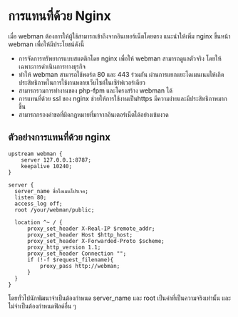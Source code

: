 # การแทนที่ด้วย Nginx
เมื่อ webman ต้องการให้ผู้ใช้สามารถเข้าถึงจากอินเทอร์เน็ตโดยตรง แนะนำให้เพิ่ม nginx ขึ้นหน้า webman เพื่อให้มีประโยชน์ดังนี้

- การจัดการทรัพยากรแบบสแตติกโดย nginx เพื่อให้ webman สามารถดูแลตัวจริง โดยให้เฉพาะการดำเนินการทางธุรกิจ
- ทำให้ webman สามารถใช้พอร์ต 80 และ 443 ร่วมกัน ผ่านการแยกแยะโดเมนเนมให้เกิดประสิทธิภาพในการใช้งานหลายเว็บไซต์ในเซิร์ฟเวอร์เดียว
- สามารถรวมการทำงานของ php-fpm และโครงสร้าง webman ได้
- การแทนที่ด้วย ssl ของ nginx ช่วยให้การใช้งานเป็นhttps มีความง่ายและมีประสิทธิภาพมากขึ้น
- สามารถกรองคำขอที่ผิดกฎหมายที่มาจากอินเตอร์เน็ตได้อย่างเข้มงวด

## ตัวอย่างการแทนที่ด้วย nginx
```
upstream webman {
    server 127.0.0.1:8787;
    keepalive 10240;
}

server {
  server_name ชื่อโดเมนโปรเจค;
  listen 80;
  access_log off;
  root /your/webman/public;

  location ^~ / {
      proxy_set_header X-Real-IP $remote_addr;
      proxy_set_header Host $http_host;
      proxy_set_header X-Forwarded-Proto $scheme;
      proxy_http_version 1.1;
      proxy_set_header Connection "";
      if (!-f $request_filename){
          proxy_pass http://webman;
      }
  }
}
```

โดยทั่วไปนักพัฒนาจำเป็นต้องกำหนด server_name และ root เป็นค่าที่เป็นความจริงเท่านั้น และไม่จำเป็นต้องกำหนดฟิลด์อื่น ๆ 
